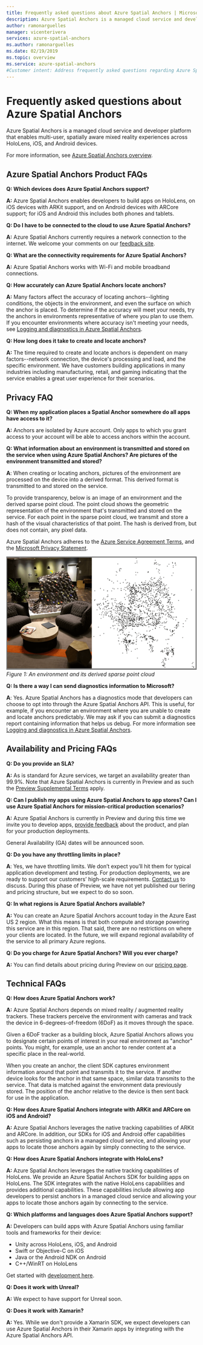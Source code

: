 ```yaml
---
title: Frequently asked questions about Azure Spatial Anchors | Microsoft Docs
description: Azure Spatial Anchors is a managed cloud service and developer platform that enables cross-device, multi-user, mixed reality experiences across HoloLens, iOS and Android devices. These FAQs address questions about the service from a technical point of view. 
author: ramonarguelles
manager: vicenterivera
services: azure-spatial-anchors
ms.author: ramonarguelles
ms.date: 02/19/2019
ms.topic: overview
ms.service: azure-spatial-anchors
#Customer intent: Address frequently asked questions regarding Azure Spatial Anchors.
---
```


# Frequently asked questions about Azure Spatial Anchors

Azure Spatial Anchors is a managed cloud service and developer platform that enables multi-user, spatially aware mixed reality experiences across HoloLens, iOS, and Android devices.

For more information, see [Azure Spatial Anchors overview](overview.md).

## Azure Spatial Anchors Product FAQs

**Q: Which devices does Azure Spatial Anchors support?**

**A:** Azure Spatial Anchors enables developers to build apps on HoloLens, on iOS devices with ARKit support, and on Android devices with ARCore support; for iOS and Android this includes both phones and tablets.

**Q: Do I have to be connected to the cloud to use Azure Spatial Anchors?**

**A:** Azure Spatial Anchors currently requires a network connection to the internet. We welcome your comments on our [feedback site](https://feedback.azure.com/forums/919252-azure-spatial-anchors).

**Q: What are the connectivity requirements for Azure Spatial Anchors?**

**A:** Azure Spatial Anchors works with Wi-Fi and mobile broadband connections.

**Q: How accurately can Azure Spatial Anchors locate anchors?**

**A:** Many factors affect the accuracy of locating anchors--lighting conditions, the objects in the environment, and even the surface on which the anchor is placed. To determine if the accuracy will meet your needs, try the anchors in environments representative of where you plan to use them. If you encounter environments where accuracy isn't meeting your needs, see [Logging and diagnostics in Azure Spatial Anchors](./concepts/logging-diagnostics.md).

**Q: How long does it take to create and locate anchors?**

**A:** The time required to create and locate anchors is dependent on many factors--network connection, the device's processing and load, and the specific environment. We have customers building applications in many industries including manufacturing, retail, and gaming indicating that the service enables a great user experience for their scenarios.

## Privacy FAQ

**Q: When my application places a Spatial Anchor somewhere do all apps have access to it?**

**A:** Anchors are isolated by Azure account. Only apps to which you grant access to your account will be able to access anchors within the account.

**Q: What information about an environment is transmitted and stored on the service when using Azure Spatial Anchors? Are pictures of the environment transmitted and stored?**

**A**: When creating or locating anchors, pictures of the environment are processed on the device into a derived format. This derived format is transmitted to and stored on the service.

To provide transparency, below is an image of an environment and the derived sparse point cloud. The point cloud shows the geometric representation of the environment that's transmitted and stored on the service. For each point in the sparse point cloud, we transmit and store a hash of the visual characteristics of that point. The hash is derived from, but does not contain, any pixel data.

Azure Spatial Anchors adheres to the [Azure Service Agreement Terms](https://go.microsoft.com/fwLink/?LinkID=522330&amp;amp;clcid=0x9), and the [Microsoft Privacy Statement](https://go.microsoft.com/fwlink/?LinkId=521839&amp;clcid=0x409).

![An environment and its derived sparse point cloud](./media/sparce-point-cloud.png)
*Figure 1: An environment and its derived sparse point cloud*


**Q: Is there a way I can send diagnostics information to Microsoft?**

**A**: Yes. Azure Spatial Anchors has a diagnostics mode that developers can choose to opt into through the Azure Spatial Anchors API. This is useful, for example, if you encounter an environment where you are unable to create and locate anchors predictably. We may ask if you can submit a diagnostics report containing information that helps us debug. For more information see [Logging and diagnostics in Azure Spatial Anchors](./concepts/logging-diagnostics.md).

## Availability and Pricing FAQs

**Q: Do you provide an SLA?**

**A:** As is standard for Azure services, we target an availability greater than 99.9%. Note that Azure Spatial Anchors is currently in Preview and as such the [Preview Supplemental Terms](https://azure.microsoft.com/support/legal/preview-supplemental-terms/) apply.

**Q: Can I publish my apps using Azure Spatial Anchors to app stores? Can I use Azure Spatial Anchors for mission-critical production scenarios?**

**A:** Azure Spatial Anchors is currently in Preview and during this time we invite you to develop apps, [provide feedback](https://feedback.azure.com/forums/919252-azure-spatial-anchors) about the product, and plan for your production deployments.

General Availability (GA) dates will be announced soon.

**Q: Do you have any throttling limits in place?**
 
**A**: Yes, we have throttling limits.  We don’t expect you’ll hit them for typical application development and testing. For production deployments, we are ready to support our customers’ high-scale requirements. [Contact us](mailto:azuremrs@microsoft.com) to discuss. During this phase of Preview, we have not yet published our tiering and pricing structure, but we expect to do so soon.

**Q: In what regions is Azure Spatial Anchors available?**

**A:** You can create an Azure Spatial Anchors account today in the Azure East US 2 region. What this means is that both compute and storage powering this service are in this region. That said, there are no restrictions on where your clients are located. In the future, we will expand regional availability of the service to all primary Azure regions.

**Q: Do you charge for Azure Spatial Anchors? Will you ever charge?**

**A:** You can find details about pricing during Preview on our [pricing page](http://azure.microsoft.com/pricing/details/azure-spatial-anchors).

## Technical FAQs

**Q: How does Azure Spatial Anchors work?**

**A:** Azure Spatial Anchors depends on mixed reality / augmented reality trackers. These trackers perceive the environment with cameras and track the device in 6-degrees-of-freedom (6DoF) as it moves through the space.

Given a 6DoF tracker as a building block, Azure Spatial Anchors allows you to designate certain points of interest in your real environment as "anchor" points. You might, for example, use an anchor to render content at a specific place in the real-world.

When you create an anchor, the client SDK captures environment information around that point and transmits it to the service. If another device looks for the anchor in that same space, similar data transmits to the service. That data is matched against the environment data previously stored. The position of the anchor relative to the device is then sent back for use in the application.

**Q: How does Azure Spatial Anchors integrate with ARKit and ARCore on iOS and Android?**

**A:** Azure Spatial Anchors leverages the native tracking capabilities of ARKit and ARCore. In addition, our SDKs for iOS and Android offer capabilities such as persisting anchors in a managed cloud service, and allowing your apps to locate those anchors again by simply connecting to the service.

**Q: How does Azure Spatial Anchors integrate with HoloLens?**

**A:** Azure Spatial Anchors leverages the native tracking capabilities of HoloLens. We provide an Azure Spatial Anchors SDK for building apps on HoloLens. The SDK integrates with the native HoloLens capabilities and provides additional capabilities. These capabilities include allowing app developers to persist anchors in a managed cloud service and allowing your apps to locate those anchors again by connecting to the service.

**Q: Which platforms and languages does Azure Spatial Anchors support?**

**A:** Developers can build apps with Azure Spatial Anchors using familiar tools and frameworks for their device:

- Unity across HoloLens, iOS, and Android
- Swift or Objective-C on iOS
- Java or the Android NDK on Android
- C++/WinRT on HoloLens

Get started with [development here](index.yml).

**Q: Does it work with Unreal?**

**A:** We expect to have support for Unreal soon.

**Q: Does it work with Xamarin?**

**A:** Yes. While we don't provide a Xamarin SDK, we expect developers can use Azure Spatial Anchors in their Xamarin apps by integrating with the Azure Spatial Anchors API.